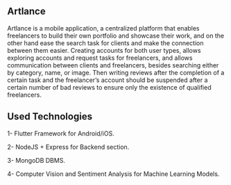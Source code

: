 ## Artlance

Artlance is a mobile application, a centralized platform that enables freelancers to build their own portfolio and showcase their work, and on the other hand ease the search task for clients and make the connection between them easier. Creating accounts for both user types, allows exploring accounts and request tasks for freelancers, and allows communication between clients and freelancers, besides searching either by category, name, or image. Then writing reviews after the completion of a certain task and the freelancer’s account should be suspended after a certain number of bad reviews to ensure only the existence of qualified freelancers.

## Used Technologies

1- Flutter Framework for Android/iOS.

2- NodeJS + Express for Backend section.

3- MongoDB DBMS.

4- Computer Vision and Sentiment Analysis for Machine Learning Models.
